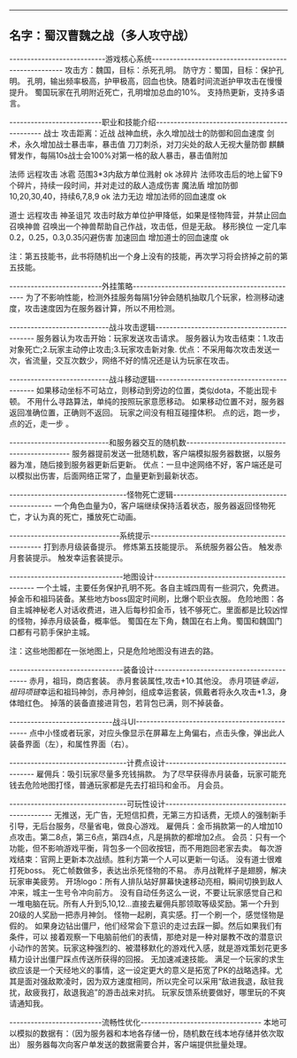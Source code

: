 
---------------------------
名字：蜀汉曹魏之战（多人攻守战）
---------------------------


---------------------------游戏核心系统-----------------------------------------------------
攻击方：魏国，目标：杀死孔明。
防守方：蜀国，目标：保护孔明。
孔明，输出频率极高，护甲极高，回血也快。随着时间流逝护甲攻击在慢慢提升。
蜀国玩家在孔明附近死亡，孔明增加总血的10%。
支持热更新，支持多语言。



--------------------------职业和技能介绍----------------------------------------------
战士 攻击距离：近战
战神血统，永久增加战士的防御和回血速度
剑术，永久增加战士暴击率，暴击值
刀刀刺杀，对刀尖处的敌人无视大量防御
麒麟臂发作，每隔10s战士会100%对第一格的敌人暴击，暴击值附加

法师 远程攻击
冰雹		范围3*3内敌方单位溅射 ok
冰碎片		法师攻击后的地上留下9个碎片，持续一段时间，并对走过的敌人造成伤害
魔法盾		增加防御10,20,30,40，持续6,7,8,9  ok
法力无边	增加法师的回血速度  ok

道士 远程攻击
神圣诅咒	攻击时敌方单位护甲降低，如果是怪物阵营，并禁止回血
召唤神兽	召唤出一个神兽帮助自己作战，攻击低，但是无敌。
移形换位 	一定几率0.2，0.25，0.3,0.35闪避伤害
加速回血	增加道士的回血速度  ok

注：第五技能书，此书将随机出一个身上没有的技能，再次学习将会挤掉之前的第五技能。



--------------------------外挂策略-----------------------------------------------
为了不影响性能，检测外挂服务每隔1分钟会随机抽取几个玩家，检测移动速度，攻击速度因为在服务器计算，所以不用检测。



----------------------------战斗攻击逻辑--------------------------------------------
服务器认为攻击开始：玩家发送攻击请求。
服务器认为攻击结束：1.攻击对象死亡;2.玩家主动停止攻击;3.玩家攻击新对象.
优点：不采用每次攻击发送一次，省流量，交互次数少，网络不好的情况还是认为玩家在攻击。



----------------------------战斗移动逻辑--------------------------------------------
如果移动坐标不可站立，则移动到旁边的位置，类似dota，不能出现卡顿。
不用什么寻路算法，单纯的按照玩家意愿移动。
如果移动位置不对，服务器返回准确位置，正确则不返回。
玩家之间没有相互碰撞体积。
点的远，跑一步，点的近，走一步 。



----------------------------和服务器交互的随机数---------------------------------------------
服务器提前发送一批随机数，客户端模拟服务器数据，以服务器为准，随后接到服务器更新后更新。 
优点：一旦中途网络不好，客户端还是可以模拟出伤害，后面网络正常了，血量更新到最新状态。



---------------------------------怪物死亡逻辑--------------------------------------------
一个角色血量为0，客户端继续保持活着状态，服务器返回怪物死亡，才认为真的死亡，播放死亡动画。



-------------------------------系统提示-----------------------------------------------
打到赤月级装备提示。
修炼第五技能提示。
系统服务器公告。
触发赤月套装提示。
触发幸运套装提示。



--------------------------------地图设计--------------------------------------------
一个土城，主要任务保护孔明不死。各自主城四周有一些洞穴，免费进。掉金币和祖玛装备。某些地方boss固定时间刷，比爆个职业衣服。
危险地图：各自主城神秘老人对话收费进，进入后每秒扣金币，钱不够死亡。里面都是比较凶悍的怪物，掉赤月级装备，概率低。
蜀国在左下角，魏国在右上角。蜀国和魏国门口都有弓箭手保护主城。

注：这些地图都在一张地图上，只是危险地图没有进去的路。



--------------------------------装备设计------------------------------------------
赤月，祖玛，商店套装。
赤月套装属性,攻击+10.其他没。
赤月项链*幸运，祖玛项链*幸运和祖玛神剑，赤月神剑，组成幸运套装，佩戴者将永久攻击*1.3，身体暗红色。
掉落的装备直接进背包，若背包已满，则不掉装备。



-----------------------------战斗UI-----------------------------------------------
点中小怪或者玩家，对应头像显示在屏幕左上角偏右，点击头像，弹出此人装备界面（左），和属性界面（右）。




---------------------------------计费点设计-----------------------------------------
雇佣兵：吸引玩家尽量多充钱捐款。
为了尽早获得赤月装备，玩家可能充钱去危险地图打怪，普通玩家都是先去打祖玛和金币。
月会员。



---------------------------------可玩性设计----------------------------------------------
无推送，无广告，无短信扣费，无第三方扣话费，无烦人的强制新手引导，无后台服务，尽量省电，做良心游戏。
雇佣兵：金币捐款第一的人增加10点攻击。第二8点，第三6点，第四4点，凡是捐款的都增加2点。
会员：只有一个功能，但不影响游戏平衡，背包多一个回收按钮，而不用跑回老家去卖。
每次游戏结束：官网上更新本次战绩。胜利方第一个人可以更新一句话。
没有道士很难打死boss。
死亡帧数做多，表达出杀死怪物的不易。
赤月战靴样子是翅膀，解决玩家审美疲劳。
开场logo：所有人排队站好屏幕快速移动亮相，瞬间切换到敌人冲来，城主一生号令冲向前方。
没有自动任务这么一说，不要让玩家感觉自己和一堆电脑在玩。所有人升到5,10,12...直接去雇佣兵那领取等级奖励。第一个升到20级的人奖励一把赤月神剑。
怪物一起刷，真实感。打一个刷一个，感觉怪物是假的。
如果身边钻出僵尸，他们经常会下意识的走过去踩一脚。然后如果我们有条件，可以 接着观察一下电脑前他们的表情，那绝对是一种对屡教不改的潜意识小动作的苦笑。玩家这种强烈的、被潜移默化的游戏代入感，就是游戏策划花更多精力设计出僵尸踩点传送所获得的回报。
无加速减速技能。 满足一个玩家的求生欲应该是一个天经地义的事情，这一设定更大的意义是拓宽了PK的战略选择。尤其是面对强敌欺凌时，因为双方速度相同，所以完全可以采用“敌进我退，敌驻我扰，敌疲我打，敌退我追”的游击战来对抗。
玩家反馈系统要做好，哪里玩的不爽请通知我。



--------------------------流畅性优化----------------------------------
本地可以模拟的数据有：（因为服务器和本地各存储一份，随机数在线本地存储并依次取出）
服务器每次向客户单发送的数据需要合并，客户端提供批量处理。
